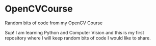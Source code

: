 # OpenCVCourse
Random bits of code from my OpenCV Course

Sup!
I am learning Python and Computer Vision and this is my first repository where I will keep random bits of code I would like to share.

